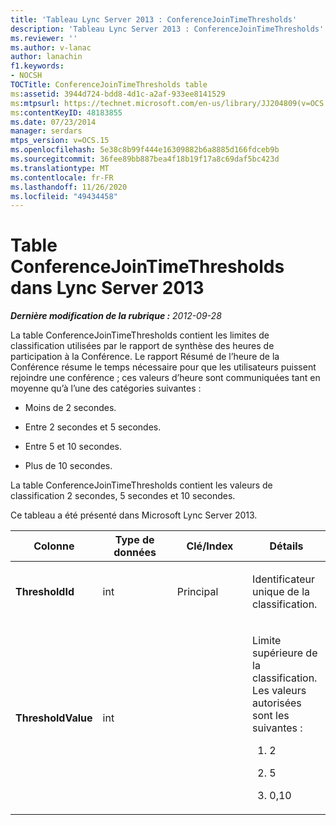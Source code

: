 ```yaml
---
title: 'Tableau Lync Server 2013 : ConferenceJoinTimeThresholds'
description: 'Tableau Lync Server 2013 : ConferenceJoinTimeThresholds'
ms.reviewer: ''
ms.author: v-lanac
author: lanachin
f1.keywords:
- NOCSH
TOCTitle: ConferenceJoinTimeThresholds table
ms:assetid: 3944d724-bdd8-4d1c-a2af-933ee8141529
ms:mtpsurl: https://technet.microsoft.com/en-us/library/JJ204809(v=OCS.15)
ms:contentKeyID: 48183855
ms.date: 07/23/2014
manager: serdars
mtps_version: v=OCS.15
ms.openlocfilehash: 5e38c8b99f444e16309882b6a8885d166fdceb9b
ms.sourcegitcommit: 36fee89bb887bea4f18b19f17a8c69daf5bc423d
ms.translationtype: MT
ms.contentlocale: fr-FR
ms.lasthandoff: 11/26/2020
ms.locfileid: "49434458"
---
```

# <a name="conferencejointimethresholds-table-in-lync-server-2013"></a>Table ConferenceJoinTimeThresholds dans Lync Server 2013

<div data-xmlns="http://www.w3.org/1999/xhtml">

<div class="topic" data-xmlns="http://www.w3.org/1999/xhtml" data-msxsl="urn:schemas-microsoft-com:xslt" data-cs="https://msdn.microsoft.com/">

<div data-asp="https://msdn2.microsoft.com/asp">



</div>

<div id="mainSection">

<div id="mainBody">

<span> </span>

_**Dernière modification de la rubrique :** 2012-09-28_

La table ConferenceJoinTimeThresholds contient les limites de classification utilisées par le rapport de synthèse des heures de participation à la Conférence. Le rapport Résumé de l’heure de la Conférence résume le temps nécessaire pour que les utilisateurs puissent rejoindre une conférence ; ces valeurs d’heure sont communiquées tant en moyenne qu’à l’une des catégories suivantes :

  - Moins de 2 secondes.

  - Entre 2 secondes et 5 secondes.

  - Entre 5 et 10 secondes.

  - Plus de 10 secondes.

La table ConferenceJoinTimeThresholds contient les valeurs de classification 2 secondes, 5 secondes et 10 secondes.

Ce tableau a été présenté dans Microsoft Lync Server 2013.


<table>
<colgroup>
<col style="width: 25%" />
<col style="width: 25%" />
<col style="width: 25%" />
<col style="width: 25%" />
</colgroup>
<thead>
<tr class="header">
<th>Colonne</th>
<th>Type de données</th>
<th>Clé/Index</th>
<th>Détails</th>
</tr>
</thead>
<tbody>
<tr class="odd">
<td><p><strong>ThresholdId</strong></p></td>
<td><p>int</p></td>
<td><p>Principal</p></td>
<td><p>Identificateur unique de la classification.</p></td>
</tr>
<tr class="even">
<td><p><strong>ThresholdValue</strong></p></td>
<td><p>int</p></td>
<td></td>
<td><p>Limite supérieure de la classification. Les valeurs autorisées sont les suivantes :</p>
<ol>
<li><p>2</p></li>
<li><p>5</p></li>
<li><p>0,10</p></li>
</ol></td>
</tr>
</tbody>
</table>


</div>

<span> </span>

</div>

</div>

</div>

